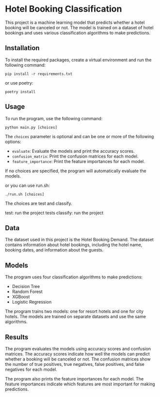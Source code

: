 # Hotel Booking Classification

This project is a machine learning model that predicts whether a hotel booking will be canceled or not. The model is trained on a dataset of hotel bookings and uses various classification algorithms to make predictions.

## Installation

To install the required packages, create a virtual environment and run the following command:

```
pip install -r requirements.txt
```

or use poetry:

```
poetry install
```

## Usage

To run the program, use the following command:

```
python main.py [choices]
```

The `choices` parameter is optional and can be one or more of the following options:

- `evaluate`: Evaluate the models and print the accuracy scores.
- `confusion_matrix`: Print the confusion matrices for each model.
- `feature_importance`: Print the feature importances for each model.

If no choices are specified, the program will automatically evaluate the models.

or you can use run.sh:

```
./run.sh [choices]
```

The choices are test and classify. 

test: run the project tests
classify: run the project

## Data

The dataset used in this project is the Hotel Booking Demand. The dataset contains information about hotel bookings, including the hotel name, booking dates, and information about the guests.

## Models

The program uses four classification algorithms to make predictions:

- Decision Tree
- Random Forest
- XGBoost
- Logistic Regression

The program trains two models: one for resort hotels and one for city hotels. The models are trained on separate datasets and use the same algorithms.

## Results

The program evaluates the models using accuracy scores and confusion matrices. The accuracy scores indicate how well the models can predict whether a booking will be canceled or not. The confusion matrices show the number of true positives, true negatives, false positives, and false negatives for each model.

The program also prints the feature importances for each model. The feature importances indicate which features are most important for making predictions.

